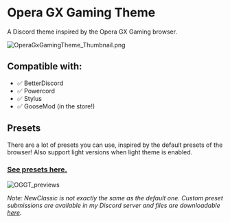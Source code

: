 # Opera GX Gaming Theme

A Discord theme inspired by the Opera GX Gaming browser.

![OperaGxGamingTheme_Thumbnail.png](https://tomrdh.github.io/da-website/screenshots/OperaGxGamingTheme_Thumbnail.png)

## Compatible with:

- ✅ BetterDiscord
- ✅ Powercord
- ✅ Stylus
- ✅ GooseMod (in the store!)

## Presets

There are a lot of presets you can use, inspired by the default presets of the browser! Also support light versions when light theme is enabled.

### [See presets here.](https://github.com/Tomrdh/discord-addons/tree/master/download-themes-here/OperaGxGamingTheme/presets)

![OGGT_previews](https://cdn.discordapp.com/attachments/702611641530843186/864907521973944340/GIF-20210714_183334.gif)

*Note: NewClassic is not exactly the same as the default one. Custom preset submissions are available in my Discord server and files are downloadable [here](https://github.com/Tomrdh/discord-addons/tree/master/custom-presets).*
